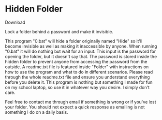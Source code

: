 # Hidden Folder
Download

Lock a folder behind a password and make it invisible.

This program "0.bat" will hide a folder originally named "Hide" so it'll become invisible
as well as making it inaccessible by anyone. When running "0.bat" it will do nothing but wait for an input.
This input is the password for opening the folder, but it doesn't say that.
The password is stored inside the hidden folder to prevent anyone from accessing the password from the outside.
A readme.txt file is featured inside "Folder" with instructions on how to use the program and what to do in different scenarios.
Please read through the whole readme.txt file and ensure you understand everything before you delete it.
This program is nothing but something I made for fun on my school laptop, so use it in whatever way you desire. I simply don't care.

Feel free to contact me through email if something is wrong or if you've lost your folder.
You should not expect a quick response as emailing is not something I do on a daily basis.
